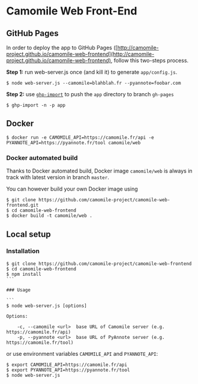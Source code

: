 # Camomile Web Front-End

## GitHub Pages

In order to deploy the app to GitHub Pages ([http://camomile-project.github.io/camomile-web-frontend](http://camomile-project.github.io/camomile-web-frontend), follow this two-steps process.

**Step 1:** run web-server.js once (and kill it) to generate `app/config.js`.

```
$ node web-server.js --camomile=blahblah.fr --pyannote=foobar.com
```

**Step 2:** use [`ghp-import`](https://github.com/camomile-project/ghp-import) to push the `app` directory to branch `gh-pages`

```
$ ghp-import -n -p app
```

## Docker

```
$ docker run -e CAMOMILE_API=https://camomile.fr/api -e PYANNOTE_API=https://pyannote.fr/tool camomile/web
```

### Docker automated build

Thanks to Docker automated build, Docker image `camomile/web` is always in track with latest version in branch `master`.

You can however build your own Docker image using
```
$ git clone https://github.com/camomile-project/camomile-web-frontend.git
$ cd camomile-web-frontend
$ docker build -t camomile/web . 
```

## Local setup

### Installation 

````
$ git clone https://github.com/camomile-project/camomile-web-frontend
$ cd camomile-web-frontend
$ npm install
```

### Usage

```
$ node web-server.js [options]

Options:

    -c, --camomile <url>  base URL of Camomile server (e.g. https://camomile.fr/api)
    -p, --pyannote <url>  base URL of PyAnnote server (e.g. https://camomile.fr/tool)
````

or use environment variables `CAMOMILE_API` and `PYANNOTE_API`:

```
$ export CAMOMILE_API=https://camomile.fr/api
$ export PYANNOTE_API=https://pyannote.fr/tool
$ node web-server.js
```

